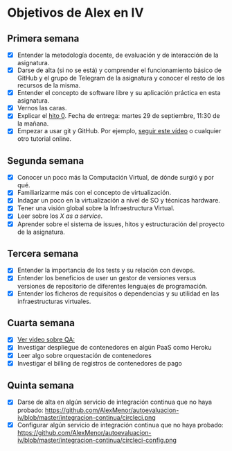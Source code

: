 # Objetivos de Alex en IV

## Primera semana

- [x] Entender la metodología docente, de evaluación y de interacción de la asignatura.
- [x] Darse de alta (si no se está) y comprender el funcionamiento básico de GitHub y el grupo de Telegram de la asignatura y conocer el resto de los recursos de la misma.
- [x] Entender el concepto de software libre y su aplicación práctica en esta asignatura.
- [x] Vernos las caras.
- [x] Explicar el [hito 0](http://jj.github.io/IV/documentos/proyecto/0.Repositorio). Fecha de entrega: martes 29 de septiembre, 11:30 de la mañana.
- [x] Empezar a usar git y GitHub. Por ejemplo, [seguir este vídeo](https://www.youtube.com/watch?v=gmXyJI01qa8) o cualquier otro tutorial online.

## Segunda semana

- [x] Conocer un poco más la Computación Virtual, de dónde surgió y por qué.
- [x] Familiarizarme más con el concepto de virtualización.
- [x] Indagar un poco en la virtualización a nivel de SO y técnicas hardware.
- [x] Tener una visión global sobre la Infraestructura Virtual.
- [x] Leer sobre los _X as a service_.
- [x] Aprender sobre el sistema de issues, hitos y estructuración del proyecto de la asignatura.

## Tercera semana

- [x] Entender la importancia de los tests y su relación con devops.
- [x] Entender los beneficios de user un gestor de versiones versus versiones de repositorio de diferentes lenguajes de programación.
- [x] Entender los ficheros de requisitos o dependencias y su utilidad en las infraestructuras virtuales.

## Cuarta semana

- [x] [Ver video sobre QA:](https://youtu.be/wD_og-3KOsE)
- [x] Investigar despliegue de contenedores en algún PaaS como Heroku
- [x] Leer algo sobre orquestación de contenedores
- [x] Investigar el billing de registros de contenedores de pago

## Quinta semana

- [x] Darse de alta en algún servicio de integración continua que no haya probado: https://github.com/AlexMenor/autoevaluacion-iv/blob/master/integracion-continua/circleci.png
- [x] Configurar algún servicio de integración continua que no haya probado: https://github.com/AlexMenor/autoevaluacion-iv/blob/master/integracion-continua/circleci-config.png
